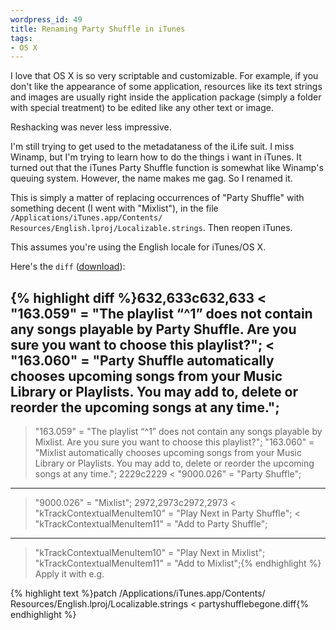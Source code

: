 ```yaml
--- 
wordpress_id: 49
title: Renaming Party Shuffle in iTunes
tags: 
- OS X
---
```

I love that OS X is so very scriptable and customizable. For example, if you don't like the appearance of some application, resources like its text strings and images are usually right inside the application package (simply a folder with special treatment) to be edited like any other text or image.

Reshacking was never less impressive.

I'm still trying to get used to the metadataness of the iLife suit. I miss Winamp, but I'm trying to learn how to do the things i want in iTunes. It turned out that the iTunes Party Shuffle function is somewhat like Winamp's queuing system. However, the name makes me gag. So I renamed it.

<!--more-->

This is simply a matter of replacing occurrences of "Party Shuffle" with something decent (I went with "Mixlist"), in the file <code>/Applications/iTunes.app/Contents/ Resources/English.lproj/Localizable.strings</code>. Then reopen iTunes.

This assumes you're using the English locale for iTunes/OS X.

Here's the <code>diff</code> (<a href="http://henrik.nyh.se/uploads/partyshufflebegone.diff">download</a>):

{% highlight diff %}632,633c632,633
< "163.059" = "The playlist “^1” does not contain any songs playable by Party Shuffle. Are you sure you want to choose this playlist?";
< "163.060" = "Party Shuffle automatically chooses upcoming songs from your Music Library or Playlists. You may add to, delete or reorder the upcoming songs at any time.";
---
> "163.059" = "The playlist “^1” does not contain any songs playable by Mixlist. Are you sure you want to choose this playlist?";
> "163.060" = "Mixlist automatically chooses upcoming songs from your Music Library or Playlists. You may add to, delete or reorder the upcoming songs at any time.";
2229c2229
< "9000.026" = "Party Shuffle";
---
> "9000.026" = "Mixlist";
2972,2973c2972,2973
< "kTrackContextualMenuItem10" = "Play Next in Party Shuffle";
< "kTrackContextualMenuItem11" = "Add to Party Shuffle";
---
> "kTrackContextualMenuItem10" = "Play Next in Mixlist";
> "kTrackContextualMenuItem11" = "Add to Mixlist";{% endhighlight %}
Apply it with e.g.

{% highlight text %}patch /Applications/iTunes.app/Contents/ Resources/English.lproj/Localizable.strings < partyshufflebegone.diff{% endhighlight %}
